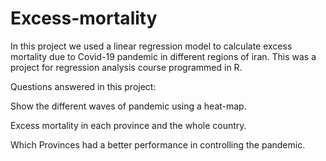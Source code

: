 # Excess-mortality
In this project we used a linear regression model to calculate excess mortality due to Covid-19 pandemic in different regions of iran.
This was a project for regression analysis course programmed in R.

Questions answered in this project:

Show the different waves of pandemic using a heat-map.

Excess mortality in each province and the whole country.

Which Provinces had a better performance in controlling the pandemic.

